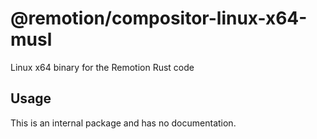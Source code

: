 # @remotion/compositor-linux-x64-musl
 
Linux x64 binary for the Remotion Rust code
 
## Usage
 
This is an internal package and has no documentation.
